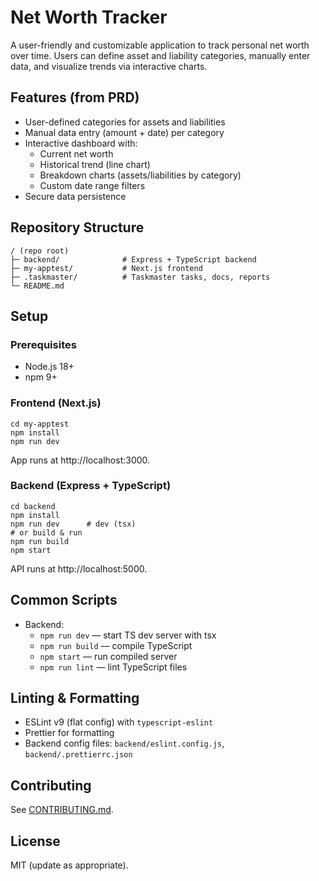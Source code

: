# Net Worth Tracker

A user-friendly and customizable application to track personal net worth over time. Users can define asset and liability categories, manually enter data, and visualize trends via interactive charts.

## Features (from PRD)
- User-defined categories for assets and liabilities
- Manual data entry (amount + date) per category
- Interactive dashboard with:
  - Current net worth
  - Historical trend (line chart)
  - Breakdown charts (assets/liabilities by category)
  - Custom date range filters
- Secure data persistence

## Repository Structure
```
/ (repo root)
├─ backend/              # Express + TypeScript backend
├─ my-apptest/           # Next.js frontend
├─ .taskmaster/          # Taskmaster tasks, docs, reports
└─ README.md
```

## Setup

### Prerequisites
- Node.js 18+
- npm 9+

### Frontend (Next.js)
```
cd my-apptest
npm install
npm run dev
```
App runs at http://localhost:3000.

### Backend (Express + TypeScript)
```
cd backend
npm install
npm run dev      # dev (tsx)
# or build & run
npm run build
npm start
```
API runs at http://localhost:5000.

## Common Scripts
- Backend:
  - `npm run dev` — start TS dev server with tsx
  - `npm run build` — compile TypeScript
  - `npm start` — run compiled server
  - `npm run lint` — lint TypeScript files

## Linting & Formatting
- ESLint v9 (flat config) with `typescript-eslint`
- Prettier for formatting
- Backend config files: `backend/eslint.config.js`, `backend/.prettierrc.json`

## Contributing
See [CONTRIBUTING.md](CONTRIBUTING.md).

## License
MIT (update as appropriate).
